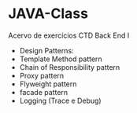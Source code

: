 # JAVA-Class
Acervo de exercícios CTD Back End I

- Design Patterns:
- Template Method pattern
- Chain of Responsibility pattern
- Proxy pattern
- Flyweight pattern
- facade pattern
- Logging (Trace e Debug)
